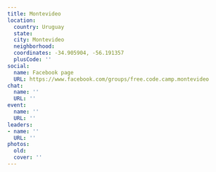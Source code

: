 ```yaml
---
title: Montevideo
location:
  country: Uruguay
  state: 
  city: Montevideo
  neighborhood: 
  coordinates: -34.905904, -56.191357
  plusCode: ''
social:
  name: Facebook page
  URL: https://www.facebook.com/groups/free.code.camp.montevideo
chat:
  name: ''
  URL: ''
event:
  name: ''
  URL: ''
leaders:
- name: ''
  URL: ''
photos:
  old: 
  cover: ''
---
```

